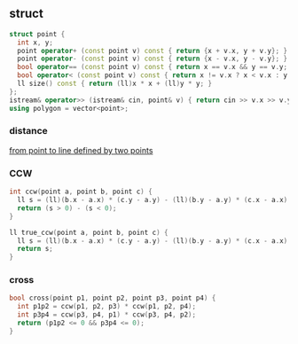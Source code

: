 ## struct
```cpp
struct point {
  int x, y;
  point operator+ (const point v) const { return {x + v.x, y + v.y}; }
  point operator- (const point v) const { return {x - v.x, y - v.y}; }
  bool operator== (const point v) const { return x == v.x && y == v.y; }
  bool operator< (const point v) const { return x != v.x ? x < v.x : y < v.y; }
  ll size() const { return (ll)x * x + (ll)y * y; }
};
istream& operator>> (istream& cin, point& v) { return cin >> v.x >> v.y; }
using polygon = vector<point>;
```

### distance
[from point to line defined by two points](https://ko.wikipedia.org/wiki/점과_직선_사이의_거리#두_점을_지나는_직선에_대해)

### CCW
```cpp
int ccw(point a, point b, point c) {
  ll s = (ll)(b.x - a.x) * (c.y - a.y) - (ll)(b.y - a.y) * (c.x - a.x);
  return (s > 0) - (s < 0);
}

ll true_ccw(point a, point b, point c) {
  ll s = (ll)(b.x - a.x) * (c.y - a.y) - (ll)(b.y - a.y) * (c.x - a.x);
  return s;
}
```

### cross
```cpp
bool cross(point p1, point p2, point p3, point p4) {
  int p1p2 = ccw(p1, p2, p3) * ccw(p1, p2, p4);
  int p3p4 = ccw(p3, p4, p1) * ccw(p3, p4, p2);
  return (p1p2 <= 0 && p3p4 <= 0);
}
```
